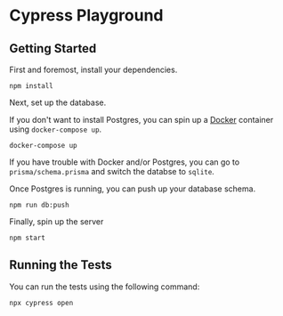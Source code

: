 # Cypress Playground

## Getting Started

First and foremost, install your dependencies.

```
npm install
```

Next, set up the database.

If you don't want to install Postgres, you can spin up a [Docker][] container using `docker-compose up`.

```
docker-compose up
```

If you have trouble with Docker and/or Postgres, you can go to `prisma/schema.prisma` and switch the databse to `sqlite`.

Once Postgres is running, you can push up your database schema.

```
npm run db:push
```

Finally, spin up the server

```
npm start
```

## Running the Tests

You can run the tests using the following command:

```
npx cypress open
```

[docker]: https://www.docker.com/
